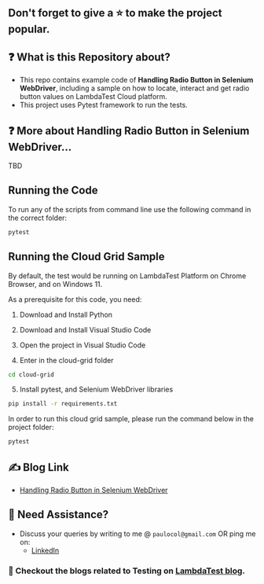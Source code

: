 ## Don't forget to give a :star: to make the project popular.

## :question: What is this Repository about?

- This repo contains example code of **Handling Radio Button in Selenium WebDriver**, including a sample on how to locate, interact and get radio button values on LambdaTest Cloud platform.
- This project uses Pytest framework to run the tests.

## :question: More about Handling Radio Button in Selenium WebDriver...
TBD

## Running the Code

To run any of the scripts from command line use the following command in the correct folder:
```bash
pytest
```

## Running the Cloud Grid Sample

By default, the test would be running on LambdaTest Platform on Chrome Browser, and on Windows 11.

As a prerequisite for this code, you need:
1. Download and Install Python

2. Download and Install Visual Studio Code

3. Open the project in Visual Studio Code

4. Enter in the cloud-grid folder
```bash
cd cloud-grid
```

5. Install pytest, and Selenium WebDriver libraries
```bash
pip install -r requirements.txt
```

In order to run this cloud grid sample, please run the command below in the project folder:
```bash
pytest
```

## :writing_hand: Blog Link

- [Handling Radio Button in Selenium WebDriver](TBD)

## 🧬 Need Assistance?

- Discuss your queries by writing to me @ `paulocol@gmail.com`
  OR ping me on:
    - [LinkedIn](https://www.linkedin.com/in/pcesar/)

### :thought_balloon: Checkout the blogs related to Testing on [LambdaTest blog](https://www.lambdatest.com/blog/author/paulocoliveira/).